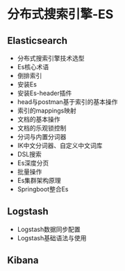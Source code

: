 # 分布式搜索引擎-ES

## Elasticsearch

* 分布式搜索引擎技术选型
* Es核心术语
* 倒排索引
* 安装Es
* 安装Es-header插件
* head与postman基于索引的基本操作
* 索引的mappings映射
* 文档的基本操作
* 文档的乐观锁控制
* 分词与内置分词器
* IK中文分词器、自定义中文词库
* DSL搜索
* Es深度分页
* 批量操作
* Es集群架构原理
* Springboot整合Es





## Logstash

* Logstash数据同步配置
* Logstash基础语法与使用





## Kibana

